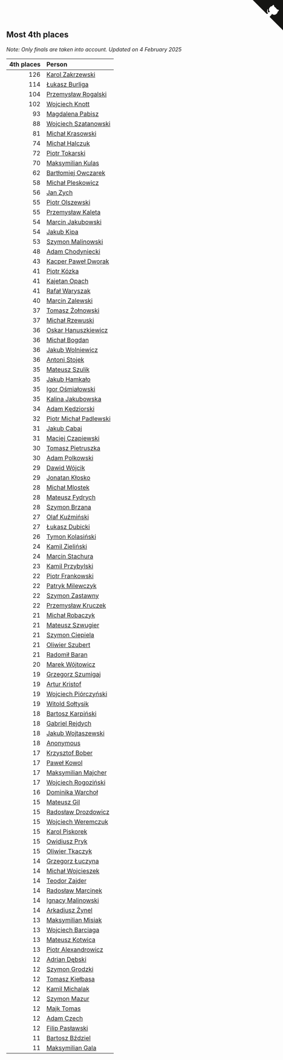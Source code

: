 ## Most 4th places

*Note: Only finals are taken into account.*
*Updated on  4 February 2025*

| 4th places | Person |
| ---: | :--- |
| 126 | [Karol Zakrzewski](https://www.worldcubeassociation.org/persons/2014ZAKR01) |
| 114 | [Łukasz Burliga](https://www.worldcubeassociation.org/persons/2013BURL01) |
| 104 | [Przemysław Rogalski](https://www.worldcubeassociation.org/persons/2013ROGA02) |
| 102 | [Wojciech Knott](https://www.worldcubeassociation.org/persons/2011KNOT01) |
| 93 | [Magdalena Pabisz](https://www.worldcubeassociation.org/persons/2017PABI01) |
| 88 | [Wojciech Szatanowski](https://www.worldcubeassociation.org/persons/2011SZAT01) |
| 81 | [Michał Krasowski](https://www.worldcubeassociation.org/persons/2013KRAS02) |
| 74 | [Michał Halczuk](https://www.worldcubeassociation.org/persons/2006HALC01) |
| 72 | [Piotr Tokarski](https://www.worldcubeassociation.org/persons/2013TOKA01) |
| 70 | [Maksymilian Kulas](https://www.worldcubeassociation.org/persons/2021KULA02) |
| 62 | [Bartłomiej Owczarek](https://www.worldcubeassociation.org/persons/2013OWCZ01) |
| 58 | [Michał Pleskowicz](https://www.worldcubeassociation.org/persons/2009PLES01) |
| 56 | [Jan Zych](https://www.worldcubeassociation.org/persons/2014ZYCH01) |
| 55 | [Piotr Olszewski](https://www.worldcubeassociation.org/persons/2013OLSZ02) |
| 55 | [Przemysław Kaleta](https://www.worldcubeassociation.org/persons/2012KALE01) |
| 54 | [Marcin Jakubowski](https://www.worldcubeassociation.org/persons/2007JAKU01) |
| 54 | [Jakub Kipa](https://www.worldcubeassociation.org/persons/2010KIPA01) |
| 53 | [Szymon Malinowski](https://www.worldcubeassociation.org/persons/2013MALI03) |
| 48 | [Adam Chodyniecki](https://www.worldcubeassociation.org/persons/2017CHOD02) |
| 43 | [Kacper Paweł Dworak](https://www.worldcubeassociation.org/persons/2020DWOR01) |
| 41 | [Piotr Kózka](https://www.worldcubeassociation.org/persons/2005KOZK01) |
| 41 | [Kajetan Opach](https://www.worldcubeassociation.org/persons/2018OPAC01) |
| 41 | [Rafał Waryszak](https://www.worldcubeassociation.org/persons/2013WARY01) |
| 40 | [Marcin Zalewski](https://www.worldcubeassociation.org/persons/2011ZALE02) |
| 37 | [Tomasz Żołnowski](https://www.worldcubeassociation.org/persons/2005ZOLN01) |
| 37 | [Michał Rzewuski](https://www.worldcubeassociation.org/persons/2014RZEW01) |
| 36 | [Oskar Hanuszkiewicz](https://www.worldcubeassociation.org/persons/2018HANU02) |
| 36 | [Michał Bogdan](https://www.worldcubeassociation.org/persons/2012BOGD01) |
| 36 | [Jakub Wolniewicz](https://www.worldcubeassociation.org/persons/2012WOLN01) |
| 36 | [Antoni Stojek](https://www.worldcubeassociation.org/persons/2022STOJ03) |
| 35 | [Mateusz Szulik](https://www.worldcubeassociation.org/persons/2017SZUL01) |
| 35 | [Jakub Hamkało](https://www.worldcubeassociation.org/persons/2018HAMK01) |
| 35 | [Igor Ośmiałowski](https://www.worldcubeassociation.org/persons/2014OMIA01) |
| 35 | [Kalina Jakubowska](https://www.worldcubeassociation.org/persons/2009BRZE01) |
| 34 | [Adam Kędziorski](https://www.worldcubeassociation.org/persons/2019KEDZ01) |
| 32 | [Piotr Michał Padlewski](https://www.worldcubeassociation.org/persons/2008PADL01) |
| 31 | [Jakub Cabaj](https://www.worldcubeassociation.org/persons/2008CABA03) |
| 31 | [Maciej Czapiewski](https://www.worldcubeassociation.org/persons/2014CZAP01) |
| 30 | [Tomasz Pietruszka](https://www.worldcubeassociation.org/persons/2021PIET01) |
| 30 | [Adam Polkowski](https://www.worldcubeassociation.org/persons/2007POLK01) |
| 29 | [Dawid Wójcik](https://www.worldcubeassociation.org/persons/2016WOJC04) |
| 29 | [Jonatan Kłosko](https://www.worldcubeassociation.org/persons/2013KOSK01) |
| 28 | [Michał Mlostek](https://www.worldcubeassociation.org/persons/2015MLOS01) |
| 28 | [Mateusz Fydrych](https://www.worldcubeassociation.org/persons/2011FYDR01) |
| 28 | [Szymon Brzana](https://www.worldcubeassociation.org/persons/2017BRZA01) |
| 27 | [Olaf Kuźmiński](https://www.worldcubeassociation.org/persons/2018KUZM02) |
| 27 | [Łukasz Dubicki](https://www.worldcubeassociation.org/persons/2018DUBI01) |
| 26 | [Tymon Kolasiński](https://www.worldcubeassociation.org/persons/2016KOLA02) |
| 24 | [Kamil Zieliński](https://www.worldcubeassociation.org/persons/2008ZIEL01) |
| 24 | [Marcin Stachura](https://www.worldcubeassociation.org/persons/2011STAC01) |
| 23 | [Kamil Przybylski](https://www.worldcubeassociation.org/persons/2016PRZY01) |
| 22 | [Piotr Frankowski](https://www.worldcubeassociation.org/persons/2006FRAN01) |
| 22 | [Patryk Milewczyk](https://www.worldcubeassociation.org/persons/2014MILE01) |
| 22 | [Szymon Zastawny](https://www.worldcubeassociation.org/persons/2023ZAST01) |
| 22 | [Przemysław Kruczek](https://www.worldcubeassociation.org/persons/2013KRUC01) |
| 21 | [Michał Robaczyk](https://www.worldcubeassociation.org/persons/2006ROBA01) |
| 21 | [Mateusz Szwugier](https://www.worldcubeassociation.org/persons/2014SZWU01) |
| 21 | [Szymon Ciepiela](https://www.worldcubeassociation.org/persons/2022CIEP01) |
| 21 | [Oliwier Szubert](https://www.worldcubeassociation.org/persons/2022SZUB01) |
| 21 | [Radomił Baran](https://www.worldcubeassociation.org/persons/2020BARA02) |
| 20 | [Marek Wójtowicz](https://www.worldcubeassociation.org/persons/2008WOJT01) |
| 19 | [Grzegorz Szumigaj](https://www.worldcubeassociation.org/persons/2013SZUM01) |
| 19 | [Artur Kristof](https://www.worldcubeassociation.org/persons/2012KRIS12) |
| 19 | [Wojciech Piórczyński](https://www.worldcubeassociation.org/persons/2021PIOR01) |
| 19 | [Witold Sołtysik](https://www.worldcubeassociation.org/persons/2015SOLT03) |
| 18 | [Bartosz Karpiński](https://www.worldcubeassociation.org/persons/2019KARP03) |
| 18 | [Gabriel Rejdych](https://www.worldcubeassociation.org/persons/2020REJD01) |
| 18 | [Jakub Wojtaszewski](https://www.worldcubeassociation.org/persons/2013WOJT02) |
| 18 | [Anonymous](https://www.worldcubeassociation.org/persons/2017ANON13) |
| 17 | [Krzysztof Bober](https://www.worldcubeassociation.org/persons/2013BOBE01) |
| 17 | [Paweł Kowol](https://www.worldcubeassociation.org/persons/2011KOWO01) |
| 17 | [Maksymilian Majcher](https://www.worldcubeassociation.org/persons/2011MAJC01) |
| 17 | [Wojciech Rogoziński](https://www.worldcubeassociation.org/persons/2019ROGO04) |
| 16 | [Dominika Warchoł](https://www.worldcubeassociation.org/persons/2021WARC01) |
| 15 | [Mateusz Gil](https://www.worldcubeassociation.org/persons/2013GILM01) |
| 15 | [Radosław Drozdowicz](https://www.worldcubeassociation.org/persons/2012DROZ02) |
| 15 | [Wojciech Weremczuk](https://www.worldcubeassociation.org/persons/2014WERE01) |
| 15 | [Karol Piskorek](https://www.worldcubeassociation.org/persons/2021PISK01) |
| 15 | [Owidiusz Pryk](https://www.worldcubeassociation.org/persons/2008PRYK01) |
| 15 | [Oliwier Tkaczyk](https://www.worldcubeassociation.org/persons/2017TKAC04) |
| 14 | [Grzegorz Łuczyna](https://www.worldcubeassociation.org/persons/2005LUCZ01) |
| 14 | [Michał Wojcieszek](https://www.worldcubeassociation.org/persons/2015WOJC02) |
| 14 | [Teodor Zajder](https://www.worldcubeassociation.org/persons/2021ZAJD03) |
| 14 | [Radosław Marcinek](https://www.worldcubeassociation.org/persons/2022MARC05) |
| 14 | [Ignacy Malinowski](https://www.worldcubeassociation.org/persons/2021MALI02) |
| 14 | [Arkadiusz Żynel](https://www.worldcubeassociation.org/persons/2018ZYNE01) |
| 13 | [Maksymilian Misiak](https://www.worldcubeassociation.org/persons/2017MISI01) |
| 13 | [Wojciech Barciaga](https://www.worldcubeassociation.org/persons/2013BARC03) |
| 13 | [Mateusz Kotwica](https://www.worldcubeassociation.org/persons/2016KOTW01) |
| 13 | [Piotr Alexandrowicz](https://www.worldcubeassociation.org/persons/2007ALEX01) |
| 12 | [Adrian Dębski](https://www.worldcubeassociation.org/persons/2017DEBS01) |
| 12 | [Szymon Grodzki](https://www.worldcubeassociation.org/persons/2020GROD01) |
| 12 | [Tomasz Kiełbasa](https://www.worldcubeassociation.org/persons/2009KIEL01) |
| 12 | [Kamil Michalak](https://www.worldcubeassociation.org/persons/2016MICH01) |
| 12 | [Szymon Mazur](https://www.worldcubeassociation.org/persons/2010MAZU02) |
| 12 | [Majk Tomas](https://www.worldcubeassociation.org/persons/2022TOMA05) |
| 12 | [Adam Czech](https://www.worldcubeassociation.org/persons/2013CZEC01) |
| 12 | [Filip Pasławski](https://www.worldcubeassociation.org/persons/2013PASA01) |
| 11 | [Bartosz Bździel](https://www.worldcubeassociation.org/persons/2010BZDZ01) |
| 11 | [Maksymilian Gala](https://www.worldcubeassociation.org/persons/2022GALA01) |


<a href="https://github.com/maxidragon/wca_statistics_pl" class="github-corner" aria-label="View source on Github"><svg width="80" height="80" viewBox="0 0 250 250" style="fill:#151513; color:#fff; position: absolute; top: 0; border: 0; right: 0;" aria-hidden="true"><path d="M0,0 L115,115 L130,115 L142,142 L250,250 L250,0 Z"></path><path d="M128.3,109.0 C113.8,99.7 119.0,89.6 119.0,89.6 C122.0,82.7 120.5,78.6 120.5,78.6 C119.2,72.0 123.4,76.3 123.4,76.3 C127.3,80.9 125.5,87.3 125.5,87.3 C122.9,97.6 130.6,101.9 134.4,103.2" fill="currentColor" style="transform-origin: 130px 106px;" class="octo-arm"></path><path d="M115.0,115.0 C114.9,115.1 118.7,116.5 119.8,115.4 L133.7,101.6 C136.9,99.2 139.9,98.4 142.2,98.6 C133.8,88.0 127.5,74.4 143.8,58.0 C148.5,53.4 154.0,51.2 159.7,51.0 C160.3,49.4 163.2,43.6 171.4,40.1 C171.4,40.1 176.1,42.5 178.8,56.2 C183.1,58.6 187.2,61.8 190.9,65.4 C194.5,69.0 197.7,73.2 200.1,77.6 C213.8,80.2 216.3,84.9 216.3,84.9 C212.7,93.1 206.9,96.0 205.4,96.6 C205.1,102.4 203.0,107.8 198.3,112.5 C181.9,128.9 168.3,122.5 157.7,114.1 C157.9,116.9 156.7,120.9 152.7,124.9 L141.0,136.5 C139.8,137.7 141.6,141.9 141.8,141.8 Z" fill="currentColor" class="octo-body"></path></svg></a><style>.github-corner:hover .octo-arm{animation:octocat-wave 560ms ease-in-out}@keyframes octocat-wave{0%,100%{transform:rotate(0)}20%,60%{transform:rotate(-25deg)}40%,80%{transform:rotate(10deg)}}@media (max-width:500px){.github-corner:hover .octo-arm{animation:none}.github-corner .octo-arm{animation:octocat-wave 560ms ease-in-out}}</style>
